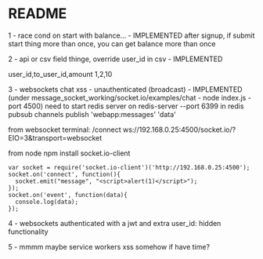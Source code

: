 # README

1 - race cond on start with balance... - IMPLEMENTED
  after signup, if submit start thing more than once, you can get balance more than once

2 - api or csv field thinge, override user_id in csv - IMPLEMENTED

  user_id,to_user_id,amount
  1,2,10

3 - websockets chat xss - unauthenticated (broadcast) - IMPLEMENTED
  (under message_socket_working/socket.io/examples/chat - node index.js - port 4500)
  need to start redis server on redis-server --port 6399
  in redis
  pubsub channels
  publish 'webapp:messages' 'data'

  from websocket terminal:
  /connect ws://192.168.0.25:4500/socket.io/?EIO=3&transport=websocket

  from node
  npm install socket.io-client

    var socket = require('socket.io-client')('http://192.168.0.25:4500');
    socket.on('connect', function(){
      socket.emit("message", "<script>alert(1)</script>");
    });
    socket.on('event', function(data){
      console.log(data);
    });


4 - websockets authenticated with a jwt and extra user_id: hidden functionality

5 - mmmm maybe service workers xss somehow if have time?
